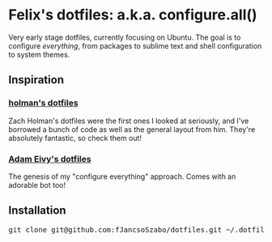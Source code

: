 # Felix's dotfiles: a.k.a. configure.all()

Very early stage dotfiles, currently focusing on Ubuntu.  The goal is to configure *everything*, from packages to sublime text and shell configuration to system themes.

## Inspiration

### [holman's dotfiles](https://github.com/holman/dotfiles)

Zach Holman's dotfiles were the first ones I looked at seriously, and I've borrowed a bunch of code as well as the general layout from him.  They're absolutely fantastic, so check them out!

### [Adam Eivy's dotfiles](https://github.com/atomantic/dotfiles)

The genesis of my "configure everything" approach.  Comes with an adorable bot too!

## Installation
<pre>
git clone git@github.com:fJancsoSzabo/dotfiles.git ~/.dotfiles && ~/.dotfiles/install.sh
</pre>


